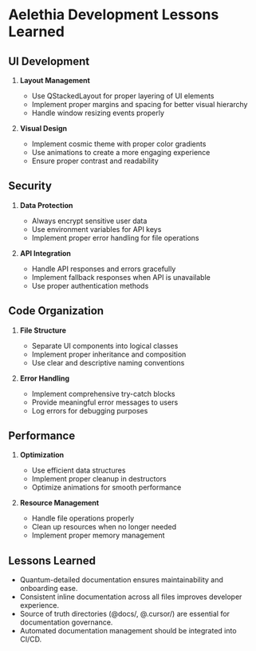 # Aelethia Development Lessons Learned

## UI Development
1. **Layout Management**
   - Use QStackedLayout for proper layering of UI elements
   - Implement proper margins and spacing for better visual hierarchy
   - Handle window resizing events properly

2. **Visual Design**
   - Implement cosmic theme with proper color gradients
   - Use animations to create a more engaging experience
   - Ensure proper contrast and readability

## Security
1. **Data Protection**
   - Always encrypt sensitive user data
   - Use environment variables for API keys
   - Implement proper error handling for file operations

2. **API Integration**
   - Handle API responses and errors gracefully
   - Implement fallback responses when API is unavailable
   - Use proper authentication methods

## Code Organization
1. **File Structure**
   - Separate UI components into logical classes
   - Implement proper inheritance and composition
   - Use clear and descriptive naming conventions

2. **Error Handling**
   - Implement comprehensive try-catch blocks
   - Provide meaningful error messages to users
   - Log errors for debugging purposes

## Performance
1. **Optimization**
   - Use efficient data structures
   - Implement proper cleanup in destructors
   - Optimize animations for smooth performance

2. **Resource Management**
   - Handle file operations properly
   - Clean up resources when no longer needed
   - Implement proper memory management

## Lessons Learned

- Quantum-detailed documentation ensures maintainability and onboarding ease.
- Consistent inline documentation across all files improves developer experience.
- Source of truth directories (@docs/, @.cursor/) are essential for documentation governance.
- Automated documentation management should be integrated into CI/CD. 